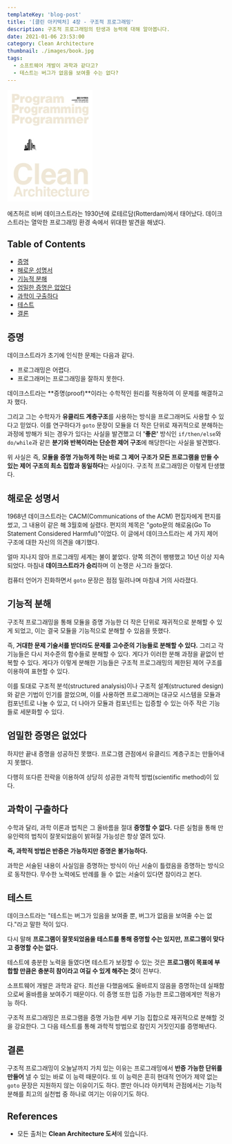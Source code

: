 ```yaml
---
templateKey: 'blog-post'
title: '[클린 아키텍처] 4장 - 구조적 프로그래밍'
description: 구조적 프로그래밍의 탄생과 능력에 대해 알아봅니다.
date: 2021-01-06 23:53:00
category: Clean Architecture
thumbnail: ./images/book.jpg
tags:
  - 소프트웨어 개발이 과학과 같다고?
  - 테스트는 버그가 없음을 보여줄 수는 없다?
---
```


![clean-architecture-book-thumbnail](./images/book.jpg)

에츠허르 비버 데이크스트라는 1930년에 로테르담(Rotterdam)에서 태어났다. 데이크스트라는 열악한 프로그래밍 환경 속에서 위대한 발견을 해냈다.

## Table of Contents

- [증명](#증명)
- [해로운 성명서](#해로운-성명서)
- [기능적 분해](#기능적-분해)
- [엄밀한 증명은 없었다](#엄밀한-증명은-없었다)
- [과학이 구출하다](#과학이-구출하다)
- [테스트](#테스트)
- [결론](#결론)

## 증명

데이크스트라가 초기에 인식한 문제는 다음과 같다.

- 프로그래밍은 어렵다.
- 프로그래머는 프로그래밍을 잘하지 못한다.

데이크스트라는 **증명(proof)**이라는 수학적인 원리를 적용하여 이 문제를 해결하고자 했다.

그리고 그는 수학자가 **유클리드 계층구조**를 사용하는 방식을 프로그래머도 사용할 수 있다고 믿었다. 이를 연구하다가 `goto` 문장이 모듈을 더 작은 단위로 재귀적으로 분해하는 과정에 방해가 되는 경우가 있다는 사실을 발견했고 더 **'좋은'** 방식인 `if/then/else`와 `do/while`과 같은 **분기와 반복이라는 단순한 제어 구조**에 해당한다는 사실을 발견했다.

위 사실은 즉, **모듈을 증명 가능하게 하는 바로 그 제어 구조가 모든 프로그램을 만들 수 있는 제어 구조의 최소 집합과 동일하다**는 사실이다. 구조적 프로그래밍은 이렇게 탄생했다.

## 해로운 성명서

1968년 데이크스트라는 CACM(Communications of the ACM) 편집자에게 편지를 썼고, 그 내용이 같은 해 3월호에 실렸다. 편지의 제목은 "goto문의 해로움(Go To Statement Considered Harmful)"이었다. 이 글에서 데이크스트라는 세 가지 제어 구조에 대한 자신의 의견을 얘기했다.

얼마 지나지 않아 프로그래밍 세계는 불이 붙었다. 양쪽 의견이 팽팽했고 10년 이상 지속되었다. 마침내 **데이크스트라가 승리**하며 이 논쟁은 사그라 들었다.

컴퓨터 언어가 진화하면서 `goto` 문장은 점점 밀려나며 마침내 거의 사라졌다.

## 기능적 분해

구조적 프로그래밍을 통해 모듈을 증명 가능한 더 작은 단위로 재귀적으로 분해할 수 있게 되었고, 이는 결국 모듈을 기능적으로 분해할 수 있음을 뜻했다.

즉, **거대한 문제 기술서를 받더라도 문제를 고수준의 기능들로 분해할 수 있다.** 그리고 각 기능들은 다시 저수준의 함수들로 분해할 수 있다. 게다가 이러한 분해 과정을 끝없이 반복할 수 있다. 게다가 이렇게 분해한 기능들은 구조적 프로그래밍의 제한된 제어 구조를 이용하여 표현할 수 있다.

이를 토대로 구조적 분석(structured analysis)이나 구조적 설계(structured design)와 같은 기법이 인기를 끌었으며, 이를 사용하면 프로그래머는 대규모 시스템을 모듈과 컴포넌트로 나눌 수 있고, 더 나아가 모듈과 컴포넌트는 입증할 수 있는 아주 작은 기능들로 세분화할 수 있다.

## 엄밀한 증명은 없었다

하지만 끝내 증명을 성공하진 못했다. 프로그램 관점에서 유클리드 계층구조는 만들어내지 못했다.

다행히 또다른 전략을 이용하여 상당히 성공한 과학적 방법(scientific method)이 있다.

## 과학이 구출하다

수학과 달리, 과학 이론과 법칙은 그 올바름을 절대 **증명할 수 없다.** 다른 실험을 통해 만유인력의 법칙이 잘못되었음이 밝혀질 가능성은 항상 열려 있다.

**즉, 과학적 방법은 반증은 가능하지만 증명은 불가능하다.**

과학은 서술된 내용이 사실임을 증명하는 방식이 아닌 서술이 틀렸음을 증명하는 방식으로 동작한다. 무수한 노력에도 반례를 들 수 없는 서술이 있다면 참이라고 본다.

## 테스트

데이크스트라는 "테스트는 버그가 있음을 보여줄 뿐, 버그가 없음을 보여줄 수는 없다."라고 말한 적이 있다.

다시 말해 **프로그램이 잘못되었음을 테스트를 통해 증명할 수는 있지만, 프로그램이 맞다고 증명할 수는 없다.**

테스트에 충분한 노력을 들였다면 테스트가 보장할 수 있는 것은 **프로그램이 목표에 부합할 만큼은 충분히 참이라고 여길 수 있게 해주는 것**이 전부다.

소프트웨어 개발은 과학과 같다. 최선을 다했음에도 올바르지 않음을 증명하는데 실패함으로써 올바름을 보여주기 때문이다. 이 증명 또한 입증 가능한 프로그램에게만 적용가능 하다.

구조적 프로그래밍은 프로그램을 증명 가능한 세부 기능 집합으로 재귀적으로 분해할 것을 강요한다. 그 다음 테스트를 통해 과학적 방법으로 참인지 거짓인지를 증명해낸다.

## 결론

구조적 프로그래밍이 오늘날까지 가치 있는 이유는 프로그래밍에서 **반증 가능한 단위를 만들어** 낼 수 있는 바로 이 능력 때문이다. 또 이 능력은 흔히 현대적 언어가 제약 없는 `goto` 문장은 지원하지 않는 이유이기도 하다. 뿐만 아니라 아키텍처 관점에서는 기능적 분해를 최고의 실천법 중 하나로 여기는 이유이기도 하다.

## References

- 모든 출처는 **Clean Architecture 도서**에 있습니다.
